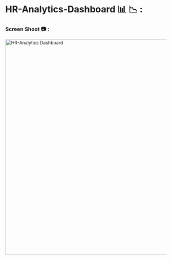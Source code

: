 # HR-Analytics-Dashboard 📊 📉 :
  
 
### Screen Shoot 📷 :

<img width="675" alt="HR-Analytics Dashboard" src="https://github.com/moadhamousti/HR-Analytics-Dashboard/assets/118165767/972f2aae-e40e-4a55-bcce-a6b6176b3e2e">
